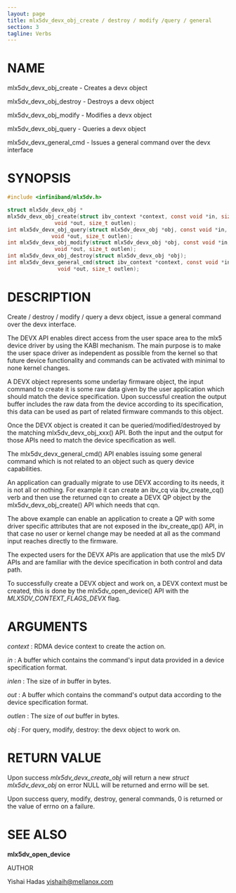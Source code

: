 ```yaml
---
layout: page
title: mlx5dv_devx_obj_create / destroy / modify /query / general
section: 3
tagline: Verbs
---
```


# NAME

mlx5dv_devx_obj_create -   Creates a devx object

mlx5dv_devx_obj_destroy -  Destroys a devx object

mlx5dv_devx_obj_modify -   Modifies a devx object

mlx5dv_devx_obj_query -    Queries a devx object

mlx5dv_devx_general_cmd  - Issues a general command over the devx interface

# SYNOPSIS

```c
#include <infiniband/mlx5dv.h>

struct mlx5dv_devx_obj *
mlx5dv_devx_obj_create(struct ibv_context *context, const void *in, size_t inlen,
		       void *out, size_t outlen);
int mlx5dv_devx_obj_query(struct mlx5dv_devx_obj *obj, const void *in, size_t inlen,
			  void *out, size_t outlen);
int mlx5dv_devx_obj_modify(struct mlx5dv_devx_obj *obj, const void *in, size_t inlen,
			   void *out, size_t outlen);
int mlx5dv_devx_obj_destroy(struct mlx5dv_devx_obj *obj);
int mlx5dv_devx_general_cmd(struct ibv_context *context, const void *in, size_t inlen,
			    void *out, size_t outlen);
```

# DESCRIPTION

Create / destroy / modify / query a devx object, issue a general command over the devx interface.

The DEVX API enables direct access from the user space area to the mlx5 device
driver by using the KABI mechanism.  The main purpose is to make the user
space driver as independent as possible from the kernel so that future device
functionality and commands can be activated with minimal to none kernel changes.

A DEVX object represents some underlay firmware object, the input command to
create it is some raw data given by the user application which should match the
device specification. Upon successful creation the output buffer includes the
raw data from the device according to its specification, this data
can be used as part of related firmware commands to this object.

Once the DEVX object is created it can be queried/modified/destroyed by the
matching mlx5dv_devx_obj_xxx() API. Both the input and the output for those APIs
need to match the device specification as well.

The mlx5dv_devx_general_cmd() API enables issuing some general command which is
not related to an object such as query device capabilities.

An application can gradually migrate to use DEVX according to its needs, it is
not all or nothing.  For example it can create an ibv_cq via ibv_create_cq()
verb and then use the returned cqn to create a DEVX QP object by the
mlx5dv_devx_obj_create() API which needs that cqn.

The above example can enable an application to create a QP with some driver
specific attributes that are not exposed in the ibv_create_qp() API, in that
case no user or kernel change may be needed at all as the command input reaches
directly to the firmware.

The expected users for the DEVX APIs are application that use the mlx5 DV APIs
and are familiar with the device specification in both control and data path.

To successfully create a DEVX object and work on, a DEVX context must be
created, this is done by the mlx5dv_open_device() API with the
*MLX5DV_CONTEXT_FLAGS_DEVX* flag.

# ARGUMENTS
*context*
:	RDMA device context to create the action on.

*in*
:	A buffer which contains the command's input data provided in a device specification format.

*inlen*
:	The size of *in* buffer in bytes.

*out*
:	 A buffer which contains the command's output data according to the device specification format.

*outlen*
:	The size of *out* buffer in bytes.

*obj*
:	For query, modify, destroy: the devx object to work on.

# RETURN VALUE

Upon success *mlx5dv_devx_create_obj* will return a new *struct
mlx5dv_devx_obj* on error NULL will be returned and errno will be set.

Upon success query, modify, destroy, general commands, 0 is returned or the value of errno on a failure.

# SEE ALSO

**mlx5dv_open_device**

AUTHOR

Yishai Hadas  <yishaih@mellanox.com>
